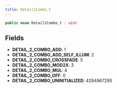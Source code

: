 ```yaml
---
title: Detail2Combo_t
---
```


```csharp
public enum Detail2Combo_t : uint
```

## Fields

- **DETAIL_2_COMBO_ADD**: 1
- **DETAIL_2_COMBO_ADD_SELF_ILLUM**: 2
- **DETAIL_2_COMBO_CROSSFADE**: 5
- **DETAIL_2_COMBO_MOD2X**: 3
- **DETAIL_2_COMBO_MUL**: 4
- **DETAIL_2_COMBO_OFF**: 0
- **DETAIL_2_COMBO_UNINITIALIZED**: 4294967295

